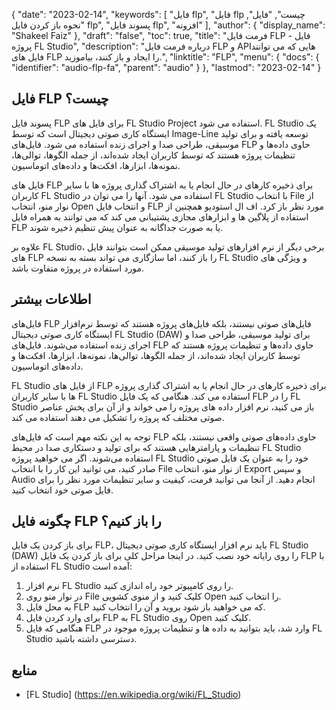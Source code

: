 {
  "date": "2023-02-14",
  "keywords": [
"فایل flp",
"فایل flp چیست",
"فایل",
"نحوه باز کردن فایل flp",
"پسوند فایل flp",
"افزونه"
],
  "author": {
    "display_name": "Shakeel Faiz"
},
  "draft": "false",
  "toc": true,
  "title": "فرمت فایل FLP - فایل پروژه FL Studio",
  "description": "درباره فرمت فایل FLP و APIهایی که می توانند فایل های FLP را ایجاد و باز کنند، بیاموزید.",
  "linktitle": "FLP",
  "menu": {
    "docs": {
      "identifier": "audio-flp-fa",
      "parent": "audio"
}
},
  "lastmod": "2023-02-14"
}

## فایل FLP چیست؟

پسوند فایل FLP برای فایل های FL Studio Project استفاده می شود. FL Studio یک ایستگاه کاری صوتی دیجیتال است که توسط Image-Line توسعه یافته و برای تولید موسیقی، طراحی صدا و اجرای زنده استفاده می شود. فایل‌های FLP حاوی داده‌ها و تنظیمات پروژه هستند که توسط کاربران ایجاد شده‌اند، از جمله الگوها، توالی‌ها، نمونه‌ها، ابزارها، افکت‌ها و داده‌های اتوماسیون.

فایل های FLP برای ذخیره کارهای در حال انجام یا به اشتراک گذاری پروژه ها با سایر کاربران FL Studio استفاده می شود. آنها را می توان در FL Studio با انتخاب File از نوار منو، انتخاب Open و انتخاب فایل FLP مورد نظر باز کرد. اف ال استودیو همچنین از استفاده از پلاگین ها و ابزارهای مجازی پشتیبانی می کند که می توانند به همراه فایل FLP یا به صورت جداگانه به عنوان پیش تنظیم ذخیره شوند.

علاوه بر FL Studio، برخی دیگر از نرم افزارهای تولید موسیقی ممکن است بتوانند فایل های FLP را باز کنند، اما سازگاری می تواند بسته به نسخه FL Studio و ویژگی های مورد استفاده در پروژه متفاوت باشد.

## اطلاعات بیشتر

فایل‌های FLP فایل‌های صوتی نیستند، بلکه فایل‌های پروژه هستند که توسط نرم‌افزار ایستگاه کاری صوتی دیجیتال FL Studio (DAW) برای تولید موسیقی، طراحی صدا و اجرای زنده استفاده می‌شوند. فایل‌های FLP حاوی داده‌ها و تنظیمات پروژه هستند که توسط کاربران ایجاد شده‌اند، از جمله الگوها، توالی‌ها، نمونه‌ها، ابزارها، افکت‌ها و داده‌های اتوماسیون.

FL Studio از فایل های FLP برای ذخیره کارهای در حال انجام یا به اشتراک گذاری پروژه ها با سایر کاربران FL Studio استفاده می کند. هنگامی که یک فایل FLP را در FL Studio باز می کنید، نرم افزار داده های پروژه را می خواند و از آن برای پخش عناصر صوتی مختلف که پروژه را تشکیل می دهند استفاده می کند.

توجه به این نکته مهم است که فایل‌های FLP حاوی داده‌های صوتی واقعی نیستند، بلکه تنظیمات و پارامترهایی هستند که برای تولید و دستکاری صدا در محیط FL Studio استفاده می‌شوند. اگر می خواهید پروژه FL Studio خود را به عنوان یک فایل صوتی صادر کنید، می توانید این کار را با انتخاب File از نوار منو، انتخاب Export و سپس Audio انجام دهید. از آنجا می توانید فرمت، کیفیت و سایر تنظیمات مورد نظر را برای فایل صوتی خود انتخاب کنید.

## چگونه فایل FLP را باز کنیم؟

برای باز کردن یک فایل FLP، باید نرم افزار ایستگاه کاری صوتی دیجیتال FL Studio (DAW) را روی رایانه خود نصب کنید. در اینجا مراحل کلی برای باز کردن یک فایل FLP با استفاده از FL Studio آمده است:

1. نرم افزار FL Studio را روی کامپیوتر خود راه اندازی کنید.
2. در نوار منو روی File کلیک کنید و از منوی کشویی Open را انتخاب کنید.
3. به محل فایل FLP که می خواهید باز شود بروید و آن را انتخاب کنید.
4. برای وارد کردن فایل FLP به FL Studio روی Open کلیک کنید.
5. هنگامی که فایل FLP وارد شد، باید بتوانید به داده ها و تنظیمات پروژه موجود در FL Studio دسترسی داشته باشید.

## منابع
* [FL Studio] (https://en.wikipedia.org/wiki/FL_Studio)


